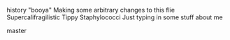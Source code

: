  history
"booya" 
Making some arbitrary changes to this flie Supercalifragilistic Tippy Staphylococci Just typing in some stuff about me

master
